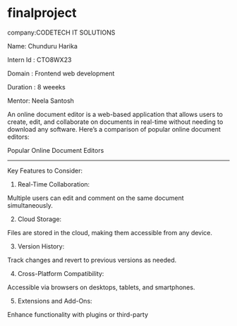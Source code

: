 # finalproject
company:CODETECH IT SOLUTIONS

Name: Chunduru Harika

Intern Id : CTO8WX23

Domain : Frontend web development

Duration : 8 weeeks

Mentor: Neela Santosh

An online document editor is a web-based application that allows users to create, edit, and collaborate on documents in real-time without needing to download any software. Here’s a comparison of popular online document editors:

Popular Online Document Editors


---

Key Features to Consider:

1. Real-Time Collaboration:

Multiple users can edit and comment on the same document simultaneously.



2. Cloud Storage:

Files are stored in the cloud, making them accessible from any device.



3. Version History:

Track changes and revert to previous versions as needed.



4. Cross-Platform Compatibility:

Accessible via browsers on desktops, tablets, and smartphones.



5. Extensions and Add-Ons:

Enhance functionality with plugins or third-party
